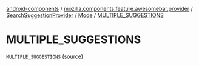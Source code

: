 [android-components](../../../index.md) / [mozilla.components.feature.awesomebar.provider](../../index.md) / [SearchSuggestionProvider](../index.md) / [Mode](index.md) / [MULTIPLE_SUGGESTIONS](./-m-u-l-t-i-p-l-e_-s-u-g-g-e-s-t-i-o-n-s.md)

# MULTIPLE_SUGGESTIONS

`MULTIPLE_SUGGESTIONS` [(source)](https://github.com/mozilla-mobile/android-components/blob/master/components/feature/awesomebar/src/main/java/mozilla/components/feature/awesomebar/provider/SearchSuggestionProvider.kt#L192)